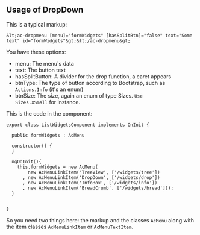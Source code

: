 ## Usage of DropDown

This is a typical markup: 

~~~
&lt;ac-dropmenu [menu]="formWidgets" [hasSplitBtn]="false" text="Some text" id="formWidgets"&gt;&lt;/ac-dropmenu&gt;
~~~

You have these options:

* menu: The menu's data
* text: The button text
* hasSplitButton: A divider for the drop function, a caret appears
* btnType: The type of button according to Bootstrap, such as <code>Actions.Info</code> (it's an enum)
* btnSize: The size, again an enum of type Sizes. <code>Use Sizes.XSmall</code> for instance.

This is the code in the component:

~~~
export class ListWidgetsComponent implements OnInit {

  public formWidgets : AcMenu

  constructor() {
  }

  ngOnInit(){
    this.formWidgets = new AcMenu(
        new AcMenuLinkItem('TreeView', ['/widgets/tree'])
      , new AcMenuLinkItem('DropDown', ['/widgets/drop'])
      , new AcMenuLinkItem('InfoBox', ['/widgets/info'])
      , new AcMenuLinkItem('BreadCrumb', ['/widgets/bread']));
  }


}
~~~

So you need two things here: the markup and the classes `AcMenu` along with the item classes `AcMenuLinkItem` or `AcMenuTextItem`. 